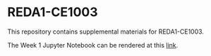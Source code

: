 # REDA1-CE1003
This repository contains supplemental materials for REDA1-CE1003.  

The Week 1 Jupyter Notebook can be rendered at this [link]( ).
